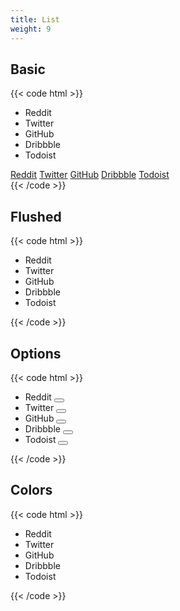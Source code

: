 ```yaml
---
title: List
weight: 9
---
```


## Basic

{{< code html >}}

<div class="grid grid-cols-1 md:grid-cols-3 gap-3">
  <ul class="list">
    <li class="list-item">Reddit</li>
    <li class="list-item">Twitter</li>
    <li class="list-item">GitHub</li>
    <li class="list-item">Dribbble</li>
    <li class="list-item">Todoist</li>
  </ul>
  <div class="list">
    <a href="#" class="list-item list-active">Reddit</a>
    <a href="#" class="list-item">Twitter</a>
    <a href="#" class="list-item">GitHub</a>
    <a href="#" class="list-item">Dribbble</a>
    <a href="#" class="list-item list-disabled" tabindex="-1" aria-disabled="true">Todoist</a>
  </div>
</div>
{{< /code >}}

## Flushed

{{< code html >}}

<div class="grid grid-cols-1 md:grid-cols-3 gap-3">
  <ul class="list list-flush">
    <li class="list-item">Reddit</li>
    <li class="list-item">Twitter</li>
    <li class="list-item">GitHub</li>
    <li class="list-item">Dribbble</li>
    <li class="list-item">Todoist</li>
  </ul>
</div>
{{< /code >}}

## Options

{{< code html >}}

<div class="grid grid-cols-1 md:grid-cols-3 gap-3">
  <ul class="list list-options">
    <li class="list-item">Reddit
      <button class="btn btn-icon btn-sm btn-light"><i data-feather="more-horizontal"></i></button>
    </li>
    <li class="list-item">Twitter
      <button class="btn btn-icon btn-sm btn-light"><i data-feather="more-horizontal"></i></button>
    </li>
    <li class="list-item">GitHub
      <button class="btn btn-icon btn-sm btn-light"><i data-feather="more-horizontal"></i></button>
    </li>
    <li class="list-item">Dribbble
      <button class="btn btn-icon btn-sm btn-light"><i data-feather="more-horizontal"></i></button>
    </li>
    <li class="list-item">Todoist
      <button class="btn btn-icon btn-sm btn-light"><i data-feather="more-horizontal"></i></button>
    </li>
  </ul>
</div>
{{< /code >}}

## Colors

{{< code html >}}

<div class="grid grid-cols-1 md:grid-cols-3 gap-3">
  <ul class="list">
    <li class="list-item list-primary">Reddit</li>
    <li class="list-item list-success">Twitter</li>
    <li class="list-item list-danger">GitHub</li>
    <li class="list-item list-warning">Dribbble</li>
    <li class="list-item list-dark">Todoist</li>
  </ul>
</div>
{{< /code >}}

